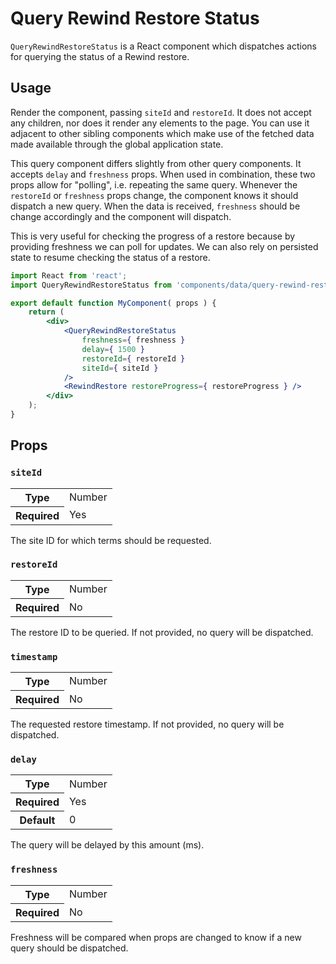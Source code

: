 Query Rewind Restore Status
===========================

`QueryRewindRestoreStatus` is a React component which dispatches actions for querying the status of a Rewind restore.

## Usage

Render the component, passing `siteId` and `restoreId`. It does not accept any children, nor does it render any elements to the page. You can use it adjacent to other sibling components which make use of the fetched data made available through the global application state.

This query component differs slightly from other query components. It accepts `delay` and `freshness` props. When used in combination, these two props allow for "polling", i.e. repeating the same query. Whenever the `restoreId` or `freshness` props change, the component knows it should dispatch a new query. When the data is received, `freshness` should be change accordingly and the component will dispatch.

This is very useful for checking the progress of a restore because by providing freshness we can poll for updates. We can also rely on persisted state to resume checking the status of a restore.

```jsx
import React from 'react';
import QueryRewindRestoreStatus from 'components/data/query-rewind-restore-status';

export default function MyComponent( props ) {
	return (
		<div>
			<QueryRewindRestoreStatus
				freshness={ freshness }
				delay={ 1500 }
				restoreId={ restoreId }
				siteId={ siteId }
			/>
			<RewindRestore restoreProgress={ restoreProgress } />
		</div>
	);
}
```

## Props

### `siteId`

<table>
	<tr><th>Type</th><td>Number</td></tr>
	<tr><th>Required</th><td>Yes</td></tr>
</table>

The site ID for which terms should be requested.

### `restoreId`

<table>
	<tr><th>Type</th><td>Number</td></tr>
	<tr><th>Required</th><td>No</td></tr>
</table>

The restore ID to be queried. If not provided, no query will be dispatched.

### `timestamp`

<table>
	<tr><th>Type</th><td>Number</td></tr>
	<tr><th>Required</th><td>No</td></tr>
</table>

The requested restore timestamp. If not provided, no query will be dispatched.

### `delay`

<table>
	<tr><th>Type</th><td>Number</td></tr>
	<tr><th>Required</th><td>Yes</td></tr>
	<tr><th>Default</th><td>0</td></tr>
</table>

The query will be delayed by this amount (ms).

### `freshness`

<table>
	<tr><th>Type</th><td>Number</td></tr>
	<tr><th>Required</th><td>No</td></tr>
</table>

Freshness will be compared when props are changed to know if a new query should be dispatched.
